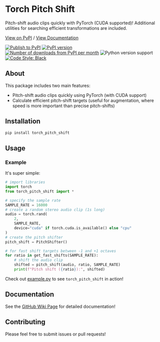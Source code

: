 # Torch Pitch Shift

Pitch-shift audio clips quickly with PyTorch (CUDA supported)! Additional utilities for searching efficient transformations are included.

[View on PyPI](https://pypi.org/project/torch-pitch-shift/) / [View Documentation](https://github.com/KentoNishi/torch_pitch_shift/wiki)

[![Publish to PyPI](https://github.com/KentoNishi/torch_pitch_shift/actions/workflows/publish.yaml/badge.svg)](https://github.com/KentoNishi/torch_pitch_shift/actions/workflows/publish.yaml)
[![PyPI version](https://img.shields.io/pypi/v/torch-pitch-shift.svg?style=flat)](https://pypi.org/project/torch-pitch-shift/)
[![Number of downloads from PyPI per month](https://img.shields.io/pypi/dm/torch-pitch-shift.svg?style=flat)](https://pypi.org/project/torch-pitch-shift/)
![Python version support](https://img.shields.io/pypi/pyversions/torch-pitch-shift)
[![Code Style: Black](https://img.shields.io/badge/code%20style-black-black.svg)](https://github.com/ambv/black)

## About

This package includes two main features:
* Pitch-shift audio clips quickly using PyTorch (with CUDA support)
* Calculate efficient pitch-shift targets (useful for augmentation, where speed is more important than precise pitch-shifts)

## Installation
```bash
pip install torch_pitch_shift
```

## Usage

### Example

It's super simple:
```python
# import libraries
import torch
from torch_pitch_shift import *

# specify the sample rate
SAMPLE_RATE = 16000
# create a random stereo audio clip (1s long)
audio = torch.rand(
    2,
    SAMPLE_RATE,
    device="cuda" if torch.cuda.is_available() else "cpu"
)
# create the pitch shifter
pitch_shift = PitchShifter()

# for fast shift targets between -1 and +1 octaves
for ratio in get_fast_shifts(SAMPLE_RATE):
    # shift the audio clip
    shifted = pitch_shift(audio, ratio, SAMPLE_RATE)
    print(f"Pitch shift ({ratio}):", shifted)
```

Check out [example.py](https://github.com/KentoNishi/torch_pitch_shift/blob/master/example.py) to see `torch_pitch_shift` in action!

## Documentation
See the [GitHub Wiki Page](https://github.com/KentoNishi/torch_pitch_shift/wiki) for detailed documentation!

## Contributing
Please feel free to submit issues or pull requests!
